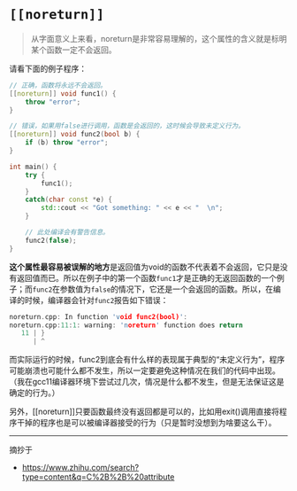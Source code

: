 # `[[noreturn]]`

> 从字面意义上来看，noreturn是非常容易理解的，这个属性的含义就是标明某个函数一定不会返回。

请看下面的例子程序：

```cpp
// 正确，函数将永远不会返回。
[[noreturn]] void func1() { 
    throw "error"; 
}

// 错误，如果用false进行调用，函数是会返回的，这时候会导致未定义行为。
[[noreturn]] void func2(bool b) { 
    if (b) throw "error"; 
}

int main() {
    try { 
        func1(); 
    }
    catch(char const *e) { 
        std::cout << "Got something: " << e << "  \n"; 
    }

    // 此处编译会有警告信息。
    func2(false);
}

```

**这个属性最容易被误解的地方**是返回值为void的函数不代表着不会返回，它只是没有返回值而已。所以在例子中的第一个函数`func1`才是正确的无返回函数的一个例子；而`func2`在参数值为`false`的情况下，它还是一个会返回的函数。所以，在编译的时候，编译器会针对`func2`报告如下错误：

```cpp
noreturn.cpp: In function 'void func2(bool)':
noreturn.cpp:11:1: warning: 'noreturn' function does return
   11 | }
      | ^
```

而实际运行的时候，func2到底会有什么样的表现属于典型的“未定义行为”，程序可能崩溃也可能什么都不发生，所以一定要避免这种情况在我们的代码中出现。（我在gcc11编译器环境下尝试过几次，情况是什么都不发生，但是无法保证这是确定的行为。）

另外，[[noreturn]]只要函数最终没有返回都是可以的，比如用exit()调用直接将程序干掉的程序也是可以被编译器接受的行为（只是暂时没想到为啥要这么干）。

---

摘抄于

* https://www.zhihu.com/search?type=content&q=C%2B%2B%20attribute

